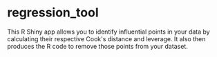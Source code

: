 # regression_tool
This R Shiny app allows you to identify influential points in your data by calculating their respective Cook's distance and leverage. It also then produces the R code to remove those points from your dataset.
